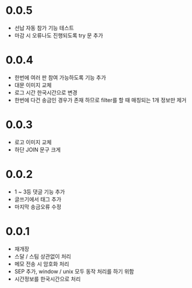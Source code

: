 # 0.0.5

* 선납 자동 참가 기능 테스트
* 마감 시 오류나도 진행되도록 try 문 추가

# 0.0.4

* 한번에 여러 판 참여 가능하도록 기능 추가
* 대문 이미지 교체
* 로그 시간 한국시간으로 변경
* 한번에 다건 송금인 경우가 존재 하므로 filter를 할 때 매칭되는 1개 정보만 제거

# 0.0.3

* 로고 이미지 교체
* 하단 JOIN 문구 크게

# 0.0.2

* 1 ~ 3등 댓글 기능 추가
* 글쓰기에서 태그 추가
* 마지막 송금오류 수정

# 0.0.1

* 재개장
* 스달 / 스팀 상관없이 처리
* 메모 전송 시 암호화 처리
* SEP 추가, window / unix 모두 동작 처리를 하기 위함
* 시간정보를 한국시간으로 처리